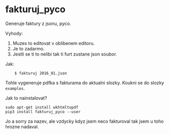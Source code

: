 # fakturuj_pyco
Generuje faktury z jsonu, pyco. 

Vyhody:

1. Muzes to editovat v oblibenem editoru. 
2. Je to zadarmo. 
3. Jestli se ti to nelibi tak ti furt zustane json soubor. 

Jak:

```
    $ fakturuj 2016_01.json 
```

Tohle vygeneruje pdfka s fakturama do aktualni slozky. Koukni se do slozky ``examples``.

Jak to nainstalovat? 

```
sudo apt-get install wkhtmltopdf
pip3 install fakturuj_pyco --user
``` 


Jo a sorry za nazev, ale vzdycky kdyz jsem neco fakturoval tak jsem u toho hrozne nadaval. 